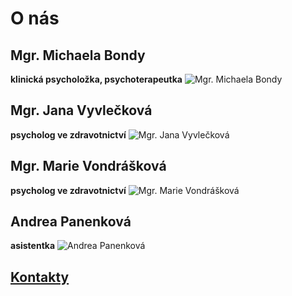 # O nás

## Mgr. Michaela Bondy
**klinická psycholožka, psychoterapeutka** ![Mgr. Michaela Bondy](/images/foto/lide/michaela.jpg)


## Mgr. Jana Vyvlečková
**psycholog ve zdravotnictví**
![Mgr. Jana Vyvlečková](/kp/images/foto/lide/jana.jpg)


## Mgr. Marie Vondrášková
**psycholog ve zdravotnictví**
![Mgr. Marie Vondrášková](/images/foto/lide/marie.jpg)

## Andrea Panenková
**asistentka**
![Andrea Panenková](/kp/images/foto/lide/andrea.jpg)

## [Kontakty](/kontakt)
